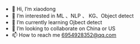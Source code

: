 - 👋 Hi, I’m xiaodong
- 👀 I’m interested in ML 、NLP 、 KG、Object detect
- 🌱 I’m currently learning Ojbect detect
- 💞️ I’m looking to collaborate on China or US
- 📫 How to reach me 6954928352@qq.com

<!---
sjyttkl/sjyttkl is a ✨ special ✨ repository because its `README.md` (this file) appears on your GitHub profile.
You can click the Preview link to take a look at your changes.
--->
